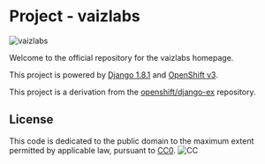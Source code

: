 # Project - vaizlabs 
![vaizlabs](/vaizlabs/apps/home/static/img/title_banner.png )

Welcome to the official repository for the vaizlabs homepage.

This project is powered by [Django 1.8.1](http://www.djangoproject.com) and [OpenShift v3](https://github.com/openshift/origin).

This project is a derivation from the [openshift/django-ex](https://github.com/openshift/django-ex) repository. 

## License

This code is dedicated to the public domain to the maximum extent permitted by applicable law, pursuant to [CC0](http://creativecommons.org/publicdomain/zero/1.0/).
![CC](https://creativecommons.org/images/deed/cc-logo.jpg)
